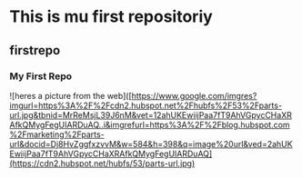  # This is mu first repositoriy
 ## firstrepo
 ### My First Repo
 
 ![heres a picture from the web]([https://www.google.com/imgres?imgurl=https%3A%2F%2Fcdn2.hubspot.net%2Fhubfs%2F53%2Fparts-url.jpg&tbnid=MrReMsjL39J6nM&vet=12ahUKEwiijPaa7fT9AhVGpycCHaXRAfkQMygFegUIARDuAQ..i&imgrefurl=https%3A%2F%2Fblog.hubspot.com%2Fmarketing%2Fparts-url&docid=Dj8HvZggfxzvvM&w=584&h=398&q=image%20url&ved=2ahUKEwiijPaa7fT9AhVGpycCHaXRAfkQMygFegUIARDuAQ](https://cdn2.hubspot.net/hubfs/53/parts-url.jpg)
